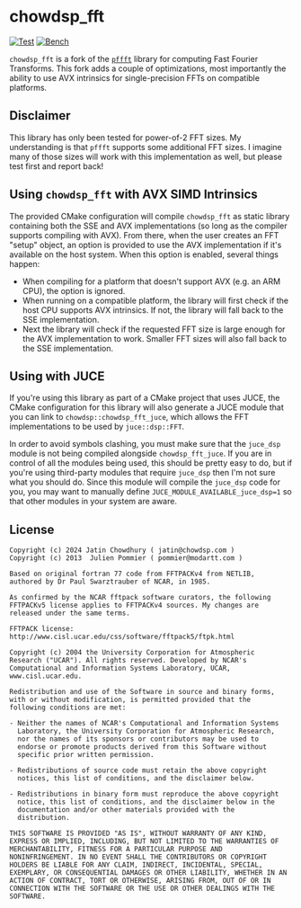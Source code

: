 # chowdsp_fft

[![Test](https://github.com/Chowdhury-DSP/chowdsp_fft/actions/workflows/test.yml/badge.svg)](https://github.com/Chowdhury-DSP/chowdsp_fft/actions/workflows/test.yml)
[![Bench](https://github.com/Chowdhury-DSP/chowdsp_fft/actions/workflows/bench.yml/badge.svg)](https://github.com/Chowdhury-DSP/chowdsp_fft/actions/workflows/bench.yml)

`chowdsp_fft` is a fork of the [`pffft`](https://bitbucket.org/jpommier/pffft/src/master/)
library for computing Fast Fourier Transforms. This fork adds a couple
of optimizations, most importantly the ability to use AVX intrinsics
for single-precision FFTs on compatible platforms.

## Disclaimer

This library has only been tested for power-of-2 FFT sizes.
My understanding is that `pffft` supports some additional FFT
sizes. I imagine many of those sizes will work with this
implementation as well, but please test first and report back!

## Using `chowdsp_fft` with AVX SIMD Intrinsics

The provided CMake configuration will compile `chowdsp_fft` as static
library containing both the SSE and AVX implementations (so long as
the compiler supports compiling with AVX). From there, when the
user creates an FFT "setup" object, an option is provided to use
the AVX implementation if it's available on the host system. When
this option is enabled, several things happen:
- When compiling for a platform that doesn't support AVX (e.g. an ARM CPU), the option is ignored.
- When running on a compatible platform, the library will first check if the host CPU supports AVX intrinsics. If not, the library will fall back to the SSE implementation.
- Next the library will check if the requested FFT size is large enough for the AVX implementation to work. Smaller FFT sizes will also fall back to the SSE implementation.

## Using with JUCE

If you're using this library as part of a CMake project that
uses JUCE, the CMake configuration for this library will also
generate a JUCE module that you can link to `chowdsp::chowdsp_fft_juce`,
which allows the FFT implementations to be used by `juce::dsp::FFT`.

In order to avoid symbols clashing, you must make sure that the
`juce_dsp` module is not being compiled alongside `chowdsp_fft_juce`.
If you are in control of all the modules being used, this should be
pretty easy to do, but if you're using third-party modules that require
`juce_dsp` then I'm not sure what you should do. Since this module will
compile the `juce_dsp` code for you, you may want to manually define
`JUCE_MODULE_AVAILABLE_juce_dsp=1` so that other modules in your system
are aware.

## License

```
Copyright (c) 2024 Jatin Chowdhury ( jatin@chowdsp.com )
Copyright (c) 2013  Julien Pommier ( pommier@modartt.com )

Based on original fortran 77 code from FFTPACKv4 from NETLIB,
authored by Dr Paul Swarztrauber of NCAR, in 1985.

As confirmed by the NCAR fftpack software curators, the following
FFTPACKv5 license applies to FFTPACKv4 sources. My changes are
released under the same terms.

FFTPACK license:
http://www.cisl.ucar.edu/css/software/fftpack5/ftpk.html

Copyright (c) 2004 the University Corporation for Atmospheric
Research ("UCAR"). All rights reserved. Developed by NCAR's
Computational and Information Systems Laboratory, UCAR,
www.cisl.ucar.edu.

Redistribution and use of the Software in source and binary forms,
with or without modification, is permitted provided that the
following conditions are met:

- Neither the names of NCAR's Computational and Information Systems
  Laboratory, the University Corporation for Atmospheric Research,
  nor the names of its sponsors or contributors may be used to
  endorse or promote products derived from this Software without
  specific prior written permission.  

- Redistributions of source code must retain the above copyright
  notices, this list of conditions, and the disclaimer below.

- Redistributions in binary form must reproduce the above copyright
  notice, this list of conditions, and the disclaimer below in the
  documentation and/or other materials provided with the
  distribution.

THIS SOFTWARE IS PROVIDED "AS IS", WITHOUT WARRANTY OF ANY KIND,
EXPRESS OR IMPLIED, INCLUDING, BUT NOT LIMITED TO THE WARRANTIES OF
MERCHANTABILITY, FITNESS FOR A PARTICULAR PURPOSE AND
NONINFRINGEMENT. IN NO EVENT SHALL THE CONTRIBUTORS OR COPYRIGHT
HOLDERS BE LIABLE FOR ANY CLAIM, INDIRECT, INCIDENTAL, SPECIAL,
EXEMPLARY, OR CONSEQUENTIAL DAMAGES OR OTHER LIABILITY, WHETHER IN AN
ACTION OF CONTRACT, TORT OR OTHERWISE, ARISING FROM, OUT OF OR IN
CONNECTION WITH THE SOFTWARE OR THE USE OR OTHER DEALINGS WITH THE
SOFTWARE.
```
